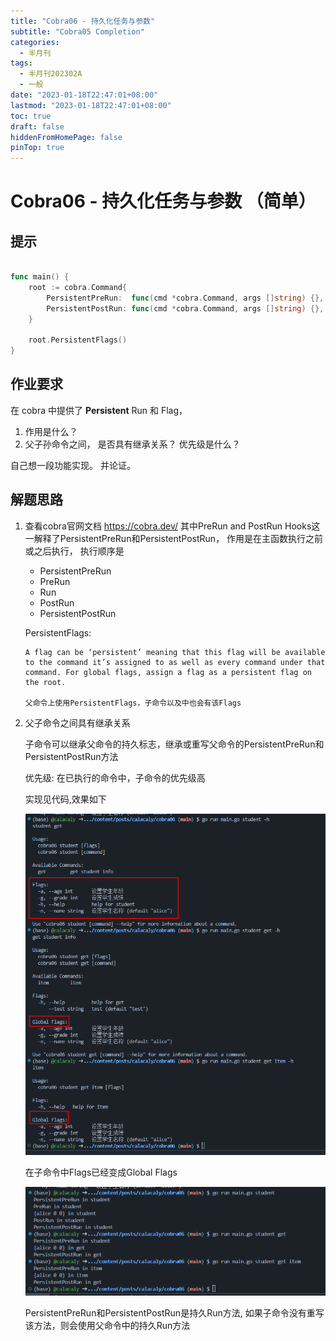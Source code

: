 ```yaml
---
title: "Cobra06 - 持久化任务与参数"
subtitle: "Cobra05 Completion"
categories:
  - 半月刊
tags:
  - 半月刊202302A
  - 一般
date: "2023-01-18T22:47:01+08:00"
lastmod: "2023-01-18T22:47:01+08:00"
toc: true
draft: false
hiddenFromHomePage: false
pinTop: true
---
```




# Cobra06 - 持久化任务与参数 （简单）

## 提示

```go

func main() {
	root := cobra.Command{
		PersistentPreRun:  func(cmd *cobra.Command, args []string) {},
		PersistentPostRun: func(cmd *cobra.Command, args []string) {},
	}

	root.PersistentFlags()
}
```

## 作业要求

在 cobra 中提供了 **Persistent** Run 和 Flag，

1. 作用是什么？
2. 父子孙命令之间， 是否具有继承关系？ 优先级是什么？

自己想一段功能实现。 并论证。



## 解题思路
1. 查看cobra官网文档
	https://cobra.dev/
	其中PreRun and PostRun Hooks这一解释了PersistentPreRun和PersistentPostRun，
	作用是在主函数执行之前或之后执行，
	执行顺序是
   + PersistentPreRun
   + PreRun
   + Run
   + PostRun
   + PersistentPostRun

	PersistentFlags: 
	```text
	A flag can be ‘persistent’ meaning that this flag will be available to the command it’s assigned to as well as every command under that command. For global flags, assign a flag as a persistent flag on the root.

	父命令上使用PersistentFlags，子命令以及中也会有该Flags
	```

	
	

	


2. 父子命令之间具有继承关系
   
   	子命令可以继承父命令的持久标志，继承或重写父命令的PersistentPreRun和PersistentPostRun方法
	
	优先级: 在已执行的命令中，子命令的优先级高

	实现见代码,效果如下

	
	![PersistentFlags student](1.png)

	在子命令中Flags已经变成Global Flags

	![Flags student gret](2.png)

	PersistentPreRun和PersistentPostRun是持久Run方法, 
	如果子命令没有重写该方法，则会使用父命令中的持久Run方法
